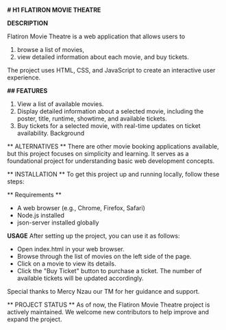 

**# H1 FLATIRON MOVIE THEATRE**



**DESCRIPTION**


Flatiron Movie Theatre is a web application that allows users to 
1. browse a list of movies,
2. view detailed information about each movie, and buy tickets.

 The project uses HTML, CSS, and JavaScript to create an interactive user experience.

**## FEATURES**
1. View a list of available movies.
2. Display detailed information about a selected movie, including the poster, title, runtime, showtime, and available tickets.
3. Buy tickets for a selected movie, with real-time updates on ticket availability.
Background


** ALTERNATIVES **
There are other movie booking applications available, but this project focuses on simplicity and learning. It serves as a foundational project for understanding basic web development concepts.



** INSTALLATION **
To get this project up and running locally, follow these steps:

 ** Requirements **
- A web browser (e.g., Chrome, Firefox, Safari)
- Node.js installed
- json-server installed globally

**USAGE**
After setting up the project, you can use it as follows:

- Open index.html in your web browser.
- Browse through the list of movies on the left side of the page.
- Click on a movie to view its details.
 - Click the "Buy Ticket" button to purchase a ticket. The number of available tickets will be updated accordingly.




Special thanks to Mercy Nzau our TM for her  guidance and support.



** PROJECT STATUS **
As of now, the Flatiron Movie Theatre project is actively maintained. We welcome new contributors to help improve and expand the project.

